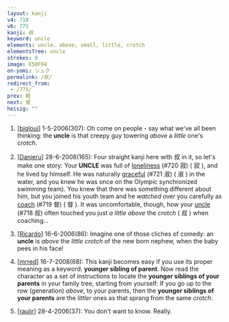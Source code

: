 ```yaml
---
layout: kanji
v4: 718
v6: 775
kanji: 叔
keyword: uncle
elements: uncle, above, small, little, crotch
elementsTree: uncle
strokes: 8
image: E58F94
on-yomi: シュク
permalink: /叔/
redirect_from:
 - /775/
prev: 軽
next: 督
heisig: ""
---
```


1) [<a href="http://kanji.koohii.com/profile/bigloui">bigloui</a>] 1-5-2006(307): Oh come on people - say what we&#039;ve all been thinking: the<strong> uncle</strong> is that creepy guy towering <em>above</em> a <em>little</em> one&#039;s <em>crotch</em>.

2) [<a href="http://kanji.koohii.com/profile/Danieru">Danieru</a>] 28-6-2008(165): Four straight kanji here with 叔 in it, so let&#039;s make one story: Your<strong> UNCLE</strong> was full of <a href="../v4/720.html">loneliness</a> (#720 寂) ( 寂 ), and he lived by himself. He was naturally <a href="../v4/721.html">graceful</a> (#721 淑) ( 淑 ) in the water, and you knew he was once on the Olympic synchronized swimming team). You knew that there was something different about him, but you joined his youth team and he <em>watched</em> over you carefully as <a href="../v4/719.html">coach</a> (#719 督) ( 督 ). It was uncomfortable, though, how your <a href="../v4/718.html">uncle</a> (#718 叔) often touched you just <em>a little above</em> the <em>crotch</em> ( 叔 ) when coaching...

3) [<a href="http://kanji.koohii.com/profile/Ricardo">Ricardo</a>] 16-6-2006(86): Imagine one of those cliches of comedy: an <strong>uncle</strong> is <em>above</em> the <em>little</em> <em>crotch</em> of the new born nephew, when the baby pees in his face!

4) [<a href="http://kanji.koohii.com/profile/mrred">mrred</a>] 16-7-2008(68): This kanji becomes easy if you use its proper meaning as a keyword: <strong>younger sibling of parent</strong>. Now read the character as a set of instructions to locate the <strong>younger siblings of your parents</strong> in your family tree, starting from yourself: If you go up to the row (generation) <em>above</em>, to your parents, then the <strong>younger siblings of your parents</strong> are the <em>littler</em> ones as that sprang from the same <em>crotch</em>.

5) [<a href="http://kanji.koohii.com/profile/raulir">raulir</a>] 28-4-2006(37): You don&#039;t want to know. Really.

